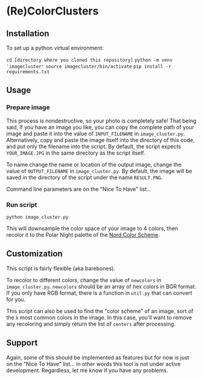 # (Re)ColorClusters

## Installation

To set up a python virtual environment:

`cd [directory where you cloned this repository]`
`python -m venv 'imagecluster'`
`source imagecluster/bin/activate`
`pip install -r requirements.txt`

## Usage

### Prepare image

This process is nondestructive, so your photo is completely safe! That being said, if you have an image you like, you can copy the complete path of your image and paste it into the value of `INPUT_FILENAME` in `image_cluster.py`. Alternatively, copy and paste the image itself into the directory of this code, and put only the filename into the script. By default, the script expects `YOUR_IMAGE.JPG` in the same directory as the script itself.

To name change the name or location of the output image, change the value of `OUTPUT_FILENAME` in `image_cluster.py`. By default, the image will be saved in the directory of the script under the name `RESULT.PNG`.

Command line parameters are on the "Nice To Have" list...

### Run script

`python image_cluster.py`

This will downsample the color space of your image to 4 colors, then recolor it to the Polar Night palette of the [Nord Color Scheme](https://www.nordtheme.com/).

## Customization

This script is fairly flexible (aka barebones).

To recolor to different colors, change the value of `newcolors` in `image_cluster.py`. `newcolors` should be an array of hex colors in BGR format. If you only have RGB format, there is a function in `util.py` that can convert for you.

This script can also be used to find the "color scheme" of an image, sort of the `k` most common colors in the image. In this case, you'll want to remove any recoloring and simply return the list of `centers` after processing.

## Support

Again, some of this should be implemented as features but for now is just on the "Nice To Have" list... in other words this tool is not under active development. Regardless, let me know if you have any problems.
